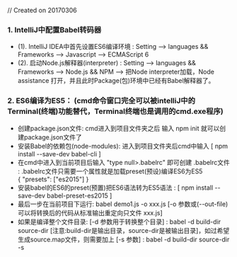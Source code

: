 // Created on 20170306

### 1. IntelliJ中配置Babel转码器
   - (1). IntelliJ IDEA中首先设置ES6编译环境 : 
        Setting --> languages && Frameworks --> Javascript --> ECMAScript 6
   - (2). 启动Node.js解释器(interpreter) : Setting --> languages && Frameworks 
        --> Node.js && NPM --> 把Node interpreter加载，Node assistance 打开，并且此时Package(包)环境中已经有Babel解释器了。

   
### 2. ES6编译为ES5： (cmd命令窗口完全可以被intelliJ中的Terminal(终端)功能替代，Terminal终端也是调用的cmd.exe程序)
  - 创建package.json文件:  cmd进入到项目文件夹之后 输入 npm init 就可以创建package.json文件了
  - 安装Babel的依赖包(node-modules): 进入到项目文件夹后cmd中输入 [ npm install --save-dev babel-cli ]
  - 在cmd中进入到当前项目后输入 "type null>.babelrc" 即可创建 .babelrc文件 : 
        .babelrc文件只需要一个属性就是加载preset(预设)编译ES6为ES5  <br/>
          { "presets": ["es2015"] }      
  - 安装babel的ES6的preset(预置)把ES6语法转为ES5语法 : [ npm install --save-dev babel-preset-es2015 ]
  - 最后一步在当前项目下运行: babel demo1.js -o  xxx.js  [-o 参数或(--out-file)可以将转换后的代码从标准输出重定向只文件 xxx.js]
  - 如果是编译整个文件目录: [-d 参数用于转换整个目录] : babel -d build-dir source-dir [注意:build-dir是输出目录，source-dir是被输出目录]，如过希望生成source.map文件，则需要加上 [-s 参数] : babel -d build-dir source-dir -s
